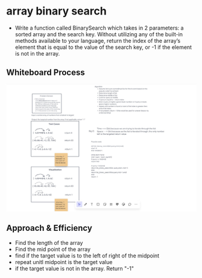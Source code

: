 # array binary search

- Write a function called BinarySearch which takes in 2 parameters: a sorted array and the search key. Without utilizing any of the built-in methods available to your language, return the index of the array’s element that is equal to the value of the search key, or -1 if the element is not in the array.

## Whiteboard Process

![screenshot](/python/array_binary_search/screenshot.jpg)

## Approach & Efficiency

- Find the length of the array
- Find the mid point of the array
- find if the target value is to the left of right of the midpoint
- repeat unitl midpoint is the target value
- if the target value is not in the array. Return "-1"
